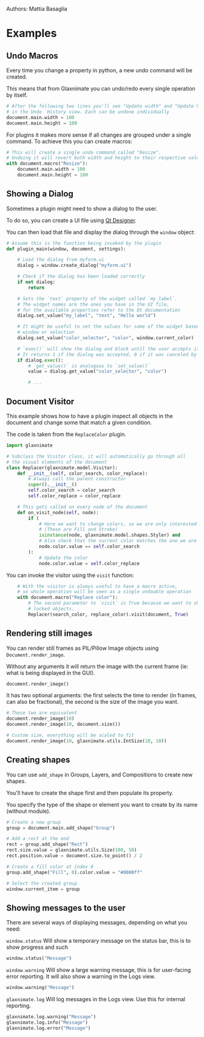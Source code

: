 Authors: Mattia Basaglia

# Examples

## Undo Macros

Every time you change a property in python, a new undo command will be created.

This means that from Glaxnimate you can undo/redo every single operation by itself.

```python
# After the following two lines you'll see "Update width" and "Update height"
# in the Undo  History view. Each can be undone individually
document.main.width = 100
document.main.height = 100
```

For plugins it makes more sense if all changes are grouped under a single command.
To achieve this you can create macros:

```python
# This will create a single undo command called "Resize".
# Undoing it will revert both width and height to their respective values.
with document.macro("Resize"):
    document.main.width = 100
    document.main.height = 100
```

## Showing a Dialog

Sometimes a plugin might need to show a dialog to the user.

To do so, you can create a UI file using [Qt Designer](https://doc.qt.io/qt-5/qtdesigner-manual.html).

You can then load that file and display the dialog through the `window` object:


```python
# Assume this is the function being invoked by the plugin
def plugin_main(window, document, settings):

    # Load the dialog from myform.ui
    dialog = window.create_dialog("myform.ui")

    # Check if the dialog has been loaded correctly
    if not dialog:
        return

    # Sets the `text` property of the widget called `my_label`.
    # The widget names are the ones you have in the UI file,
    # for the available properties refer to the Qt documentation
    dialog.set_value("my_label", "text", "Hello world")

    # It might be useful to set the values for some of the widget based on the
    # window or selection
    dialog.set_value("color_selector", "color", window.current_color)

    # `exec()` will show the dialog and block until the user accepts it or closes it.
    # It returns 1 if the dialog was accepted, 0 if it was canceled by the user
    if dialog.exec():
        # `get_value()` is analogous to `set_value()`
        value = dialog.get_value("color_selector", "color")

        # ...
```

## Document Visitor

This example shows how to have a plugin inspect all objects in the document and
change some that match a given condition.

The code is taken from the `ReplaceColor` plugin.

```python
import glaxnimate

# Subclass the Visitor class, it will automatically go through all
# the visual elements of the document
class Replacer(glaxnimate.model.Visitor):
    def __init__(self, color_search, color_replace):
        # Always call the parent constructor
        super().__init__()
        self.color_search = color_search
        self.color_replace = color_replace

    # This gets called on every node of the document
    def on_visit_node(self, node):
        if (
            # Here we want to change colors, so we are only interested in Styler objects
            # (These are Fill and Stroke)
            isinstance(node, glaxnimate.model.shapes.Styler) and
            # Also check that the current color matches the one we are looking for
            node.color.value == self.color_search
        ):
            # Update the color
            node.color.value = self.color_replace
```

You can invoke the visitor using the `visit` function:

```python
    # With the visitor is always useful to have a macro active,
    # so whole operation will be seen as a single undoable operation
    with document.macro("Replace color"):
        # The second parameter to `visit` is True because we want to skip
        # locked objects.
        Replacer(search_color, replace_color).visit(document, True)
```

## Rendering still images

You can render still frames as PIL/Pillow Image objects using `Document.render_image`.

Without any arguments it will return the image with the current frame
(ie: what is being displayed in the GUI).

```python
document.render_image()
```

It has two optional arguments: the first selects the time to render (in frames, can also be fractional),
the second is the size of the image you want.

```python
# These two are equivalent
document.render_image(10)
document.render_image(10, document.size())

# Custom size, everything will be scaled to fit
document.render_image(10, glaxnimate.utils.IntSize(10, 10))
```

## Creating shapes

You can use `add_shape` in Groups, Layers, and Compositions to create new shapes.

You'll have to create the shape first and then populate its property.

You specify the type of the shape or element you want to create by its name (without module).

```python
# Create a new group
group = document.main.add_shape("Group")

# Add a rect at the end
rect = group.add_shape("Rect")
rect.size.value = glaxnimate.utils.Size(100, 50)
rect.position.value = document.size.to_point() / 2

# Create a fill color at index 0
group.add_shape("Fill", 0).color.value = "#0000ff"

# Select the created group
window.current_item = group
```

## Showing messages to the user

There are several ways of displaying messages, depending on what you need:

`window.status` Will show a temporary message on the status bar, this is to show progress and such

```python
window.status("Message")
```

`window.warning` Will show a large warning message, this is for user-facing error reporting.
It will also show a warning in the Logs view.

```python
window.warning("Message")
```

`glaxnimate.log` Will log messages in the Logs view. Use this for internal reporting.

```python
glaxnimate.log.warning("Message")
glaxnimate.log.info("Message")
glaxnimate.log.error("Message")
```
